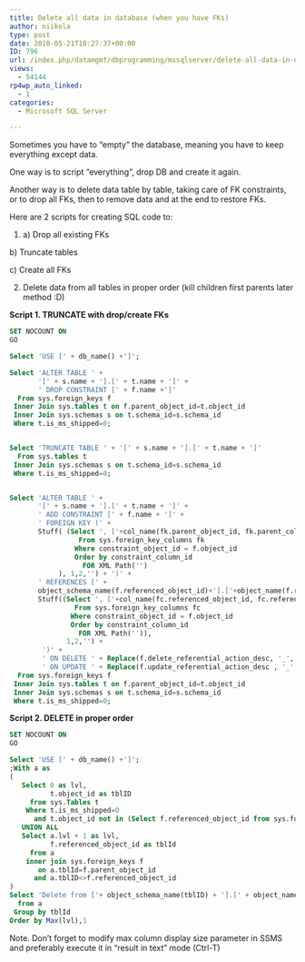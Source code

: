```yaml
---
title: Delete all data in database (when you have FKs)
author: niikola
type: post
date: 2010-05-21T10:27:37+00:00
ID: 796
url: /index.php/datamgmt/dbprogramming/mssqlserver/delete-all-data-in-database-when-you-hav/
views:
  - 54144
rp4wp_auto_linked:
  - 1
categories:
  - Microsoft SQL Server

---
```

Sometimes you have to &#8220;empty&#8221; the database, meaning you have to keep everything except data.

One way is to script &#8220;everything&#8221;, drop DB and create it again.

Another way is to delete data table by table, taking care of FK constraints, or to drop all FKs, then to remove data and at the end to restore FKs.

Here are 2 scripts for creating SQL code to:

1. a) Drop all existing FKs
     
b) Truncate tables
     
c) Create all FKs

2. Delete data from all tables in proper order (kill children first parents later method :D)

**Script 1. TRUNCATE with drop/create FKs**

```sql
SET NOCOUNT ON
GO

Select 'USE [' + db_name() +']';

Select 'ALTER TABLE ' + 
       '[' + s.name + '].[' + t.name + ']' +
       ' DROP CONSTRAINT [' + f.name +']'
  From sys.foreign_keys f
 Inner Join sys.tables t on f.parent_object_id=t.object_id
 Inner Join sys.schemas s on t.schema_id=s.schema_id
 Where t.is_ms_shipped=0;


Select 'TRUNCATE TABLE ' + '[' + s.name + '].[' + t.name + ']'      
  From sys.tables t
 Inner Join sys.schemas s on t.schema_id=s.schema_id
 Where t.is_ms_shipped=0;


Select 'ALTER TABLE ' + 
       '[' + s.name + '].[' + t.name + ']' +
       ' ADD CONSTRAINT [' + f.name + ']' +
       ' FOREIGN KEY (' +        
       Stuff( (Select ', ['+col_name(fk.parent_object_id, fk.parent_column_id) +']'
                 From sys.foreign_key_columns fk
                Where constraint_object_id = f.object_id 
                Order by constraint_column_id
                  FOR XML Path('')
            ), 1,2,'') + ')' +
       ' REFERENCES [' + 
       object_schema_name(f.referenced_object_id)+'].['+object_name(f.referenced_object_id) + '] (' +
       Stuff((Select ', ['+col_name(fc.referenced_object_id, fc.referenced_column_id)+']' 
                From sys.foreign_key_columns fc
               Where constraint_object_id = f.object_id 
               Order by constraint_column_id
                 FOR XML Path('')),
              1,2,'') +
        ')' + 
        ' ON DELETE ' + Replace(f.delete_referential_action_desc, '_', ' ')  +
        ' ON UPDATE ' + Replace(f.update_referential_action_desc , '_', ' ') collate database_default 
  From sys.foreign_keys f
 Inner Join sys.tables t on f.parent_object_id=t.object_id
 Inner Join sys.schemas s on t.schema_id=s.schema_id
 Where t.is_ms_shipped=0;
```
**Script 2. DELETE in proper order**

```sql
SET NOCOUNT ON
GO

Select 'USE [' + db_name() +']';
;With a as 
(
   Select 0 as lvl, 
          t.object_id as tblID 
     from sys.Tables t
    Where t.is_ms_shipped=0
      and t.object_id not in (Select f.referenced_object_id from sys.foreign_keys f)
   UNION ALL
   Select a.lvl + 1 as lvl, 
          f.referenced_object_id as tblId
     from a
    inner join sys.foreign_keys f 
       on a.tblId=f.parent_object_id 
      and a.tblID<>f.referenced_object_id
)
Select 'Delete from ['+ object_schema_name(tblID) + '].[' + object_name(tblId) + ']' 
  from a
 Group by tblId 
Order by Max(lvl),1
```

Note. Don&#8217;t forget to modify max column display size parameter in SSMS and preferably execute it in &#8220;result in text&#8221; mode (Ctrl-T)
